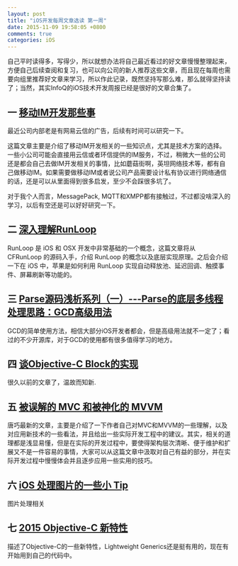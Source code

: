 ```yaml
---
layout: post
title: "iOS开发每周文章选读 第一周"
date: 2015-11-09 19:58:05 +0800
comments: true
categories: iOS
---
```


自己平时读得多，写得少，所以就想办法将自己最近看过的好文章慢慢整理起来，方便自己后续查阅和复习，也可以向公司的新人推荐这些文章，而且现在每周也需要向组里推荐好文章来学习，所以作此记录，既然坚持写那么难，那么就得坚持读了；当然，其实InfoQ的iOS技术开发周报已经是很好的文章合集了。

## 一 [移动IM开发那些事](http://xiangwangfeng.com/2015/05/20/%E7%A7%BB%E5%8A%A8IM%E5%BC%80%E5%8F%91%E9%82%A3%E4%BA%9B%E4%BA%8B/)

最近公司内部老是有网易云信的广告，后续有时间可以研究一下。

这篇文章主要是介绍了移动IM开发相关的一些知识点，尤其是技术方案的选择。一些小公司可能会直接用云信或者环信提供的IM服务，不过，稍微大一些的公司还是都会自己去做IM开发相关的事情，比如蘑菇街啊，英坦网络技术等，都有自己做移动IM。如果需要做移动IM或者说公司产品需要设计私有协议进行网络通信的话，还是可以从里面得到很多启发，至少不会踩很多坑了。

对于我个人而言，MessagePack, MQTT和XMPP都有接触过，不过都没啥深入的学习，以后有空还是可以好好研究一下。


## 二 [深入理解RunLoop](http://blog.ibireme.com/2015/05/18/runloop/)

RunLoop 是 iOS 和 OSX 开发中非常基础的一个概念，这篇文章将从 CFRunLoop 的源码入手，介绍 RunLoop 的概念以及底层实现原理。之后会介绍一下在 iOS 中，苹果是如何利用 RunLoop 实现自动释放池、延迟回调、触摸事件、屏幕刷新等功能的。

## 三 [Parse源码浅析系列（一）---Parse的底层多线程处理思路：GCD高级用法](https://github.com/ChenYilong/ParseSourceCodeStudy/blob/master/01_Parse%E7%9A%84%E5%A4%9A%E7%BA%BF%E7%A8%8B%E5%A4%84%E7%90%86%E6%80%9D%E8%B7%AF/Parse%E7%9A%84%E5%BA%95%E5%B1%82%E5%A4%9A%E7%BA%BF%E7%A8%8B%E5%A4%84%E7%90%86%E6%80%9D%E8%B7%AF.md#gcd%E7%9C%9F%E7%9A%84%E4%B8%8D%E8%83%BD%E5%83%8Foperationqueue%E9%82%A3%E6%A0%B7%E7%BB%88%E6%AD%A2%E4%BB%BB%E5%8A%A1)

GCD的简单使用方法，相信大部分iOS开发者都会，但是高级用法就不一定了；看过的不少开源库，对于GCD的使用都有很多值得学习的地方。

## 四 [谈Objective-C Block的实现](http://blog.devtang.com/blog/2013/07/28/a-look-inside-blocks/)

很久以前的文章了，温故而知新.

## 五 [被误解的 MVC 和被神化的 MVVM](http://blog.devtang.com/blog/2015/11/02/mvc-and-mvvm/)

唐巧最新的文章，主要是介绍了一下作者自己对MVC和MVVM的一些理解，以及对应用新技术的一些看法，并且给出一些实际开发工程中的建议。其实，相关的道理都是浅显易懂，但是在实际的开发过程中，要使得架构层次清晰、便于维护和扩展又不是一件容易的事情，大家可以从这篇文章中汲取对自己有益的部分，并在实际开发过程中慢慢体会并且逐步应用一些实用的技巧。

## 六 [iOS 处理图片的一些小 Tip](http://blog.ibireme.com/)

图片处理相关

## 七 [2015 Objective-C 新特性](http://blog.sunnyxx.com/2015/06/12/objc-new-features-in-2015/)

描述了Objective-C的一些新特性，Lightweight Generics还是挺有用的，现在有开始用到自己的代码中。
